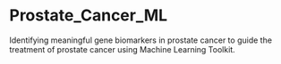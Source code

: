 # Prostate_Cancer_ML
Identifying meaningful gene biomarkers in prostate cancer to guide the treatment of prostate cancer using Machine Learning Toolkit.
